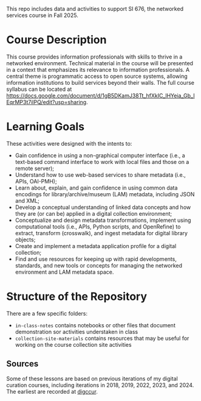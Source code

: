 This repo includes data and activities to support SI 676,
the networked services course in Fall 2025.

# Course Description

This course provides information professionals with skills to thrive in a networked 
environment. Technical material in the course will be presented in a context that 
emphasizes its relevance to information professionals. A central theme is programmatic 
access to open source systems, allowing information institutions to build services 
beyond their walls. The full course syllabus can be located at <https://docs.google.com/document/d/1gB5DKamJ38Tt_hfXkIC_lHYeia_Gb_IEqrMP3t7ilPQ/edit?usp=sharing>. 

# Learning Goals

These activities were designed with the intents to:

* Gain confidence in using a non-graphical computer interface (i.e., a text-based command interface to work with local files and those on a remote server);
* Understand how to use web-based services to share metadata (i.e., APIs, OAI-PMH);
* Learn about, explain, and gain confidence in using common data encodings for library/archive/museum (LAM) metadata, including JSON and XML;
* Develop a conceptual understanding of linked data concepts and how they are (or can be) applied in a digital collection environment;
* Conceptualize and design metadata transformations, implement using computational tools (i.e., APIs, Python scripts, and OpenRefine) to extract, transform (crosswalk), and ingest metadata for digital library objects;
* Create and implement a metadata application profile for a digital collection;
* Find and use resources for keeping up with rapid developments, standards, and new tools or concepts for managing the networked environment and LAM metadata space.

# Structure of the Repository

There are a few specific folders:

- `in-class-notes` contains notebooks or other files that document demonstration sor activities understaken in class
- `collection-site-materials` contains resources that may be useful for working on the course collection site activities

## Sources

Some of these lessons are based on previous iterations of
my digital curation courses, 
including iterations in 2018, 2019, 2022, 2023, and 2024. 
The earliest are recorded at [digccur](https://github.com/morskyjezek/digcur).
